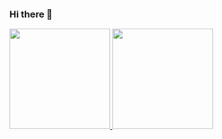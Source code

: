 ### Hi there 👋

<!--
**agnesjaque/agnesjaque** is a ✨ _special_ ✨ repository because its `README.md` (this file) appears on your GitHub profile.

Here are some ideas to get you started:

- 🔭 I’m currently working on my career transition to QA
- 🌱 I’m currently learning Java, manual and Automatizaded Tests
- 👯 I’m looking to collaborate on any project that would help me to improve my knowledge
- 🤔 I’m looking for help with beem an specialist
- 💬 Ask me about anything related
- 📫 How to reach me: https://www.linkedin.com/in/jaqueline-agnes-50a0b92a
- 😄 Pronouns: She / Her
- ⚡ Fun fact: When I was chosing my career at 16, I was about to start a Computer Science Bachelor degree and ended up starting Phisical Education and then changed to Business Administration.
-->

<div>
<a href="https://github.com/agnesjaque">
<img height="180em" src="https://github-readme-stats.vercel.app/api/top-langs/?username=agnesjaque&layout=compact&langs_count=7&theme=dracula"/>
<img height="180em" src="https://github-readme-stats.vercel.app/api?username=agnesjaque&show_icons=true&theme=dracula&include_all_commits=true&count_private=true"/>
</div>
